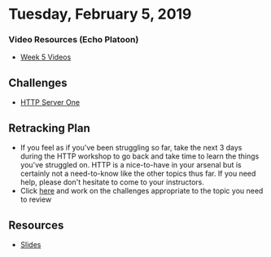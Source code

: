 Tuesday, February 5, 2019
=====================
### Video Resources (Echo Platoon)
- [Week 5 Videos](https://www.youtube.com/watch?v=u5UT7jBwbEU&list=PLu0CiQ7bzwESK8JWt1KVzAHzjo7cVhs-f)

## Challenges
* [HTTP Server One](https://github.com/hotelplatoon/http_server_one)

## Retracking Plan
* If you feel as if you've been struggling so far, take the next 3 days during the HTTP workshop to go back and take time to learn the things you've struggled on. HTTP is a nice-to-have in your arsenal but is certainly not a need-to-know like the other topics thus far. If you need help, please don't hesitate to come to your instructors.
* Click [here](https://docs.google.com/document/d/1CFR-VHH8Y7RBE1Df3yp2Ce0vewPjexqf4TKthYtFkbs/edit?usp=sharing) and work on the challenges appropriate to the topic you need to review


## Resources
* [Slides](https://github.com/foxtrotplatoon/curriculum/blob/master/week-05/lecture_materials/HTTP.pdf)